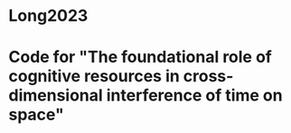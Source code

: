 # Long2023
# Code for "The foundational role of cognitive resources in cross-dimensional interference of time on space"
